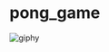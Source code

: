 # pong_game
 


![giphy](https://user-images.githubusercontent.com/102926017/212558929-9fc94a55-5f82-4381-b3c4-3e136134e008.gif)
